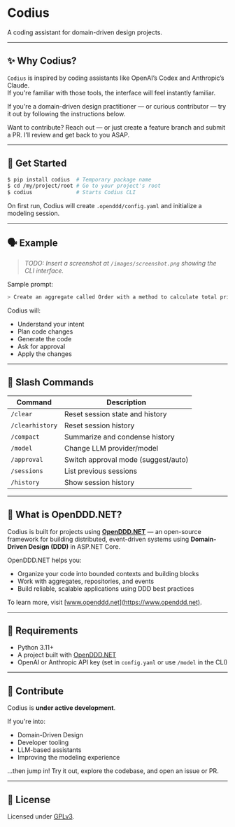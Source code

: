 # Codius

A coding assistant for domain-driven design projects.

---

## ✨ Why Codius?

`Codius` is inspired by coding assistants like OpenAI’s Codex and Anthropic’s Claude.  
If you're familiar with those tools, the interface will feel instantly familiar.

If you're a domain-driven design practitioner — or curious contributor — try it out by following the instructions below.

Want to contribute? Reach out — or just create a feature branch and submit a PR. I’ll review and get back to you ASAP.

---

## 🚀 Get Started

```bash
$ pip install codius  # Temporary package name
$ cd /my/project/root # Go to your project's root
$ codius              # Starts Codius CLI
```

On first run, Codius will create `.openddd/config.yaml` and initialize a modeling session.

---

## 🗣 Example

> _TODO: Insert a screenshot at `/images/screenshot.png` showing the CLI interface._

Sample prompt:

```bash
> Create an aggregate called Order with a method to calculate total price.
```

Codius will:

- Understand your intent
- Plan code changes
- Generate the code
- Ask for approval
- Apply the changes

---

## 🧩 Slash Commands

| Command         | Description |
|----------------|-------------|
| `/clear`        | Reset session state and history |
| `/clearhistory` | Reset session history |
| `/compact`      | Summarize and condense history |
| `/model`        | Change LLM provider/model |
| `/approval`     | Switch approval mode (suggest/auto) |
| `/sessions`     | List previous sessions |
| `/history`      | Show session history |

---

## 🧱 What is OpenDDD.NET?

Codius is built for projects using [**OpenDDD.NET**](https://www.openddd.net) — an open-source framework for building distributed, event-driven systems using **Domain-Driven Design (DDD)** in ASP.NET Core.

OpenDDD.NET helps you:

- Organize your code into bounded contexts and building blocks
- Work with aggregates, repositories, and events
- Build reliable, scalable applications using DDD best practices

To learn more, visit [www.openddd.net](https://www.openddd.net).

---

## 🔧 Requirements

- Python 3.11+
- A project built with [OpenDDD.NET](https://github.com/runemalm/OpenDDD.NET)
- OpenAI or Anthropic API key (set in `config.yaml` or use `/model` in the CLI)

---

## 🤝 Contribute

Codius is **under active development**.

If you're into:
- Domain-Driven Design
- Developer tooling
- LLM-based assistants
- Improving the modeling experience

...then jump in! Try it out, explore the codebase, and open an issue or PR.

---

## 📄 License

Licensed under [GPLv3](https://www.gnu.org/licenses/gpl-3.0.html).
